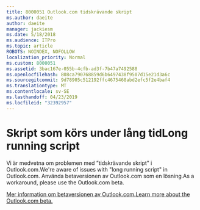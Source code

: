 ```yaml
---
title: 8000051 Outlook.com tidskrävande skript
ms.author: daeite
author: daeite
manager: jackiesm
ms.date: 5/18/2018
ms.audience: ITPro
ms.topic: article
ROBOTS: NOINDEX, NOFOLLOW
localization_priority: Normal
ms.custom: 8000051
ms.assetid: 3bac167e-055b-4cfb-ad3f-7b47a7492588
ms.openlocfilehash: 808ca790768859d6b6497438f9507d15e21d3a6c
ms.sourcegitcommit: 9d78905c512192ffc4675468abd2efc5f2e4baf4
ms.translationtype: MT
ms.contentlocale: sv-SE
ms.lasthandoff: 04/23/2019
ms.locfileid: "32392957"
---
```

# <a name="long-running-script"></a><span data-ttu-id="713d9-102">Skript som körs under lång tid</span><span class="sxs-lookup"><span data-stu-id="713d9-102">Long running script</span></span>

<span data-ttu-id="713d9-103">Vi är medvetna om problemen med ”tidskrävande skript” i Outlook.com.</span><span class="sxs-lookup"><span data-stu-id="713d9-103">We're aware of issues with "long running script" in Outlook.com.</span></span> <span data-ttu-id="713d9-104">Använda betaversionen av Outlook.com som en lösning.</span><span class="sxs-lookup"><span data-stu-id="713d9-104">As a workaround, please use the Outlook.com beta.</span></span>
  
[<span data-ttu-id="713d9-105">Mer information om betaversionen av Outlook.com.</span><span class="sxs-lookup"><span data-stu-id="713d9-105">Learn more about the Outlook.com beta.</span></span>](https://go.microsoft.com/fwlink/p/?linkid=874356)
  

